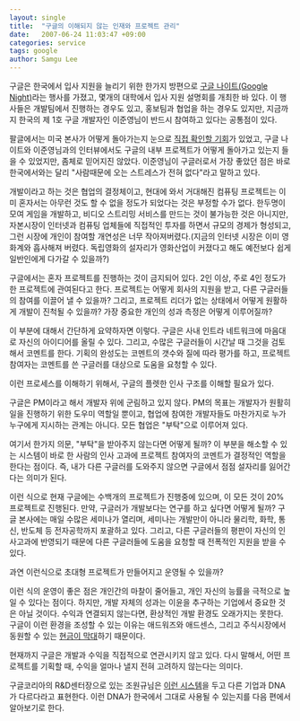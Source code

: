 ```yaml
---
layout: single
title:  "구글의 이해되지 않는 인재와 프로젝트 관리"
date:   2007-06-24 11:03:47 +09:00
categories: service
tags: google
author: Samgu Lee
---
```

구글은 한국에서 입사 지원을 늘리기 위한 한가지 방편으로 [구글 나이트(Google Night)](https://palgle.com/2007/03/09/google-korea-require-about-people/)라는 행사를 가졌고, 몇개의 대학에서 입사 지원 설명회를 개최한 바 있다. 이 행사들은 개발팀에서 진행하는 경우도 있고, 홍보팀과 협업을 하는 경우도 있지만, 지금까지 한국의 제 1호 구글 개발자인 이준영님이 반드시 참여하고 있다는 공통점이 있다.

팔글에서는 미국 본사가 어떻게 돌아가는지 눈으로 [직접 확인할 기회](https://palgle.com/2007/06/01/google-mission-through-developer-day/)가 있었고, 구글 나이트와 이준영님과의 인터뷰에서도 구글의 내부 프로젝트가 어떻게 돌아가고 있는지 들을 수 있었지만, 좀체로 믿어지진 않았다. 이준영님이 구글러로서 가장 좋았던 점은 바로 한국에서와는 달리 "사람때문에 오는 스트레스가 전혀 없다"라고 말하고 있다.

개발이라고 하는 것은 협업의 결정체이고, 현대에 와서 거대해진 컴퓨팅 프로젝트는 이미 혼자서는 아무런 것도 할 수 없을 정도가 되었다는 것은 부정할 수가 없다. 한두명이 모여 게임을 개발하고, 비디오 스트리밍 서비스를 만드는 것이 불가능한 것은 아니지만, 자본시장이 인터넷과 컴퓨팅 업체들에 직접적인 투자를 하면서 규모의 경제가 형성되고, 그런 시장에 개인이 참여할 개연성은 너무 작아져버렸다.(지금의 인터넷 시장은 이미 영화계와 흡사해져 버렸다. 독립영화의 설자리가 영화산업이 커졌다고 해도 예전보다 쉽게 일반인에게 다가갈 수 있을까?)

구글에서는 혼자 프로젝트를 진행하는 것이 금지되어 있다. 2인 이상, 주로 4인 정도가 한 프로젝트에 관여된다고 한다. 프로젝트는 어떻게 회사의 지원을 받고, 다른 구글러들의 참여를 이끌어 낼 수 있을까? 그리고, 프로젝트 리더가 없는 상태에서 어떻게 원활하게 개발이 진척될 수 있을까? 가장 중요한 개인의 성과 측정은 어떻게 이루어질까?

이 부분에 대해서 간단하게 요약하자면 이렇다. 구글은 사내 인트라 네트워크에 마음대로 자신의 아이디어를 올릴 수 있다. 그리고, 수많은 구글러들이 시간날 때 그것을 검토해서 코멘트를 한다. 기획의 완성도는 코멘트의 갯수와 질에 따라 평가를 하고, 프로젝트 참여자는 코멘트를 쓴 구글러를 대상으로 도움을 요청할 수 있다.

이런 프로세스를 이해하기 위해서, 구글의 플렛한 인사 구조를 이해할 필요가 있다.

구글은 PM이라고 해서 개발자 위에 군림하고 있지 않다. PM의 목표는 개발자가 원활히 일을 진행하기 위한 도우미 역할일 뿐이고, 협업에 참여한 개발자들도 마찬가지로 누가 누구에게 지시하는 관계는 아니다. 모든 협업은 "부탁"으로 이루어져 있다.

여기서 한가지 의문, "부탁"을 받아주지 않는다면 어떻게 될까? 이 부분을 해소할 수 있는 시스템이 바로 한 사람의 인사 고과에 프로젝트 참여자의 코멘트가 결정적인 역할을 한다는 점이다. 즉, 내가 다른 구글러를 도와주지 않으면 구글에서 점점 설자리를 잃어간다는 의미가 된다.

이런 식으로 현재 구글에는 수백개의 프로젝트가 진행중에 있으며, 이 모든 것이 20% 프로젝트로 진행된다. 만약, 구글러가 개발보다는 연구를 하고 싶다면 어떻게 될까? 구글 본사에는 매일 수많은 세미나가 열리며, 세미나는 개발만이 아니라 물리학, 화학, 통신, 반도체 등 전자공학까지 포괄하고 있다. 그리고, 다른 구글러들의 평판이 자신의 인사고과에 반영되기 때문에 다른 구글러들에 도움을 요청할 때 전폭적인 지원을 받을 수 있다.

과연 이런식으로 초대형 프로젝트가 만들어지고 운영될 수 있을까?

이런 식의 운영이 좋은 점은 개인간의 마찰이 줄어들고, 개인 자신의 능률을 극적으로 높일 수 있다는 점이다. 하지만, 개발 자체의 성과는 이윤을 추구하는 기업에서 중요한 것은 아닐 것이다. 수익과 연결되지 않는다면, 환상적인 개발 환경도 오래가지는 못한다. 구글이 이런 환경을 조성할 수 있는 이유는 애드워즈와 애드센스, 그리고 주식시장에서 동원할 수 있는 [현금이 막대](https://palgle.com/2007/04/20/2007-q1-earnings-of-google/)하기 때문이다.

현재까지 구글은 개발과 수익을 직접적으로 연관시키지 않고 있다. 다시 말해서, 어떤 프로젝트를 기획할 때, 수익을 얼마나 낼지 전혀 고려하지 않는다는 의미다.

구글코리아의 R&D센터장으로 있는 조원규님은 [이런 시스템](https://palgle.com/2007/04/10/google-korea-go/)을 두고 다른 기업과 DNA가 다르다라고 표현한다. 이런 DNA가 한국에서 그대로 사용될 수 있는지를 다음 편에서 알아보기로 한다.
